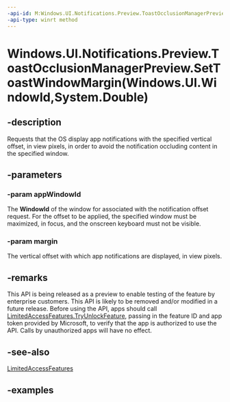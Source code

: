 ```yaml
---
-api-id: M:Windows.UI.Notifications.Preview.ToastOcclusionManagerPreview.SetToastWindowMargin(Windows.UI.WindowId,System.Double)
-api-type: winrt method
---
```


# Windows.UI.Notifications.Preview.ToastOcclusionManagerPreview.SetToastWindowMargin(Windows.UI.WindowId,System.Double)

<!--
public static void SetToastWindowMargin (Windows.UI.WindowId appWindowId, double margin);
-->


## -description

Requests that the OS display app notifications with the specified vertical offset, in view pixels, in order to avoid the notification occluding content in the specified window.

## -parameters

### -param appWindowId

The **WindowId** of the window for associated with the notification offset request. For the offset to be applied, the specified window must be maximized, in focus, and the onscreen keyboard must not be visible. 

### -param margin

The vertical offset with which app notifications are displayed, in view pixels.

## -remarks

This API is being released as a preview to enable testing of the feature by enterprise customers. This API is likely to be removed and/or modified in a future release. Before using the API, apps should call [LimitedAccessFeatures.TryUnlockFeature](/uwp/api/windows.applicationmodel.limitedaccessfeatures.tryunlockfeature), passing in the feature ID and app token provided by Microsoft, to verify that the app is authorized to use the API. Calls by unauthorized apps will have no effect.

## -see-also

[LimitedAccessFeatures](/uwp/api/windows.applicationmodel.limitedaccessfeatures)

## -examples


